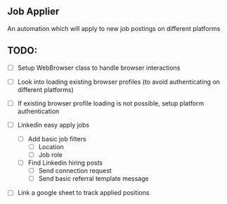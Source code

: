 ## Job Applier

An automation which will apply to new job postings on different platforms


## TODO:

- [ ] Setup WebBrowser class to handle browser interactions
- [ ] Look into loading existing browser profiles (to avoid authenticating on different platforms)
- [ ] If existing browser profile loading is not possible, setup platform authentication

- [ ] Linkedin easy apply jobs
  - [ ] Add basic job filters
    - [ ] Location
    - [ ] Job role
  - [ ] Find Linkedin hiring posts
    - [ ] Send connection request
    - [ ] Send basic referral template message

- [ ] Link a google sheet to track applied positions
